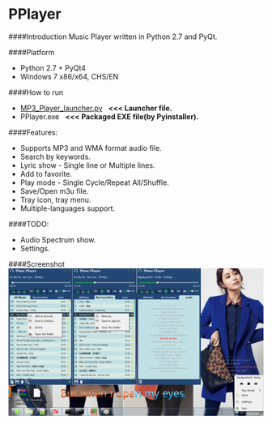 # PPlayer
####Introduction
Music Player written in Python 2.7 and PyQt.

####Platform
* Python 2.7 + PyQt4
* Windows 7 x86/x64, CHS/EN

####How to run
* <a href="https://github.com/wn0112/PPlayer/blob/master/MP3_Player_launcher.py">MP3_Player_launcher.py</a> &nbsp;  <b><<< Launcher file.</b>
* PPlayer.exe  &nbsp;&nbsp;<b><<<  Packaged EXE file(by Pyinstaller).</b>

####Features:

* Supports MP3 and WMA format audio file.
* Search by keywords.
* Lyric show - Single line or Multiple lines.
* Add to favorite.
* Play mode - Single Cycle/Repeat All/Shuffle.
* Save/Open m3u file.
* Tray icon, tray menu.
* Multiple-languages support.

####TODO:
* Audio Spectrum show.
* Settings.

####Screenshot
![Screenshot](https://github.com/wn0112/PPlayer/blob/master/screenshot.png)
